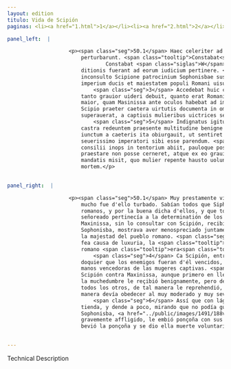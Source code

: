 ```yaml
---
layout: edition
titulo: Vida de Scipión
paginas: <li><a href="1.html">1</a></li><li><a href="2.html">2</a></li><li><a href="3.html">3</a></li><li><a href="4.html">4</a></li><li><a href="5.html">5</a></li><li><a href="6.html">6</a></li><li><a href="7.html">7</a></li><li><a href="8.html">8</a></li><li><a href="9.html">9</a></li><li><a href="10.html">10</a></li><li><a href="11.html">11</a></li><li><a href="12.html">12</a></li><li><a href="13.html">13</a></li><li><a href="14.html">14</a></li><li><a href="15.html">15</a></li><li><a href="16.html">16</a></li><li><a href="17.html">17</a></li><li><a href="18.html">18</a></li><li><a href="19.html">19</a></li><li><a href="20.html">20</a></li><li><a href="21.html">21</a></li><li><a href="22.html">22</a></li><li><a href="23.html">23</a></li><li><a href="24.html">24</a></li><li><a href="25.html">25</a></li><li><a href="26.html">26</a></li><li><a href="27.html">27</a></li><li><a href="28.html">28</a></li><li><a href="29.html">29</a></li><li><a href="30.html">30</a></li><li><a href="31.html">31</a></li><li><a href="32.html">32</a></li><li><a href="33.html">33</a></li><li><a href="34.html">34</a></li><li><a href="35.html">35</a></li><li><a href="36.html">36</a></li><li><a href="37.html">37</a></li><li><a href="38.html">38</a></li><li><a href="39.html">39</a></li><li><a href="40.html">40</a></li><li><a href="41.html">41</a></li><li><a href="42.html">42</a></li><li><a href="43.html">43</a></li><li><a href="44.html">44</a></li><li><a href="45.html">45</a></li><li><a href="46.html">46</a></li><li><a href="47.html">47</a></li><li><a href="48.html">48</a></li><li><a href="49.html">49</a></li><li><a href="50.html">50</a></li><li><a href="51.html">51</a></li><li><a href="52.html">52</a></li><li><a href="53.html">53</a></li><li><a href="54.html">54</a></li><li><a href="55.html">55</a></li><li><a href="56.html">56</a></li><li><a href="57.html">57</a></li><li><a href="58.html">58</a></li><li><a href="59.html">59</a></li><li><a href="60.html">60</a></li><li><a href="61.html">61</a></li><li><a href="62.html">62</a></li><li><a href="63.html">63</a></li><li><a href="64.html">64</a></li><li><a href="65.html">65</a></li><li><a href="66.html">66</a></li><li><a href="67.html">67</a></li><li><a href="68.html">68</a></li><li><a href="69.html">69</a></li><li><a href="70.html">70</a></li><li><a href="71.html">71</a></li><li><a href="72.html">72</a></li><li><a href="73.html">73</a></li><li><a href="74.html">74</a></li>

panel_left:  |

                    <p><span class="seg">50.1</span> Haec celeriter ad Scipionem delata magnopere hominem
                        perturbarunt. <span class="tooltip">Constabat<span class="tooltiptext">Constat <span class="siglas">M</span> <span class="corr">Sciebat</span> 
                                Constabat <span class="siglas">W</span> </span></span> enim auspiciis Romanorum uictum Syphacem esse, et quaecumque suae
                        ditionis fuerant ad eorum iudicium pertinere. <span class="seg">2</span> Quod si Masinissa
                        inconsulto Scipione patrocinium Sophonisbae suscipiendum putarat simul et
                        imperium ducis et maiestatem populi Romani uisus fuerat contempsisse.
                            <span class="seg">3</span> Accedebat huic culpae turpissima libidinis causa, quae
                        tanto grauior uideri debuit, quanto erat Romani imperatoris continentia
                        maior, quam Masinissa ante oculos habebat ad imitandum. <span class="seg">4</span> Nam
                        Scipio praeter caetera uirtutis documenta in omnibus locis quibus hostem
                        superauerat, a captiuis mulieribus uictrices semper abstinuerat manus.
                            <span class="seg">5</span> Indignatus igitur aduersus Masinissam et si primum in
                        castra redeuntem praesente multitudine benigne accepit, postea tamen se
                        iunctum a caeteris ita obiurgauit, ut sentiret Numida moderatissimo simul et
                        seuerissimo imperatori sibi esse parendum. <span class="seg">6</span> Itaque lachrymans et
                        consilii inops in tentorium abiit, pauloque post cum fidem Sophonisbae datam
                        praestare non posse cerneret, atque ex eo grauiter angeretur uenenum ei cum
                        mandatis misit, quo mulier repente hausto uoluntariam sibi consciuit
                        mortem.</p>
                

panel_right:  |

                    <p><span class="seg">50.1</span> Muy prestamente vino d'esto la nueva a Scipión, el qual muy
                        mucho fue d'ello turbado. Sabían todos que Siphace fuera vencido por los
                        romanos, y por la buena dicha d'ellos, y que todo lo que Siphace avía
                        señoreado pertinecía a la determinatión de los romanos. <span class="seg">2</span> Y si
                        Maxinissa, sin lo consultar con Scipión, recibiera cargo de amparar a
                        Sophonisba, mostrava aver menospreciado juntamente el mandado del capitán y
                        la majestad del pueblo romano. <span class="seg">3</span> Llegávase a la tal culpa la muy
                        fea causa de luxuria, la <span class="tooltip">qual<span class="tooltiptext">quel  </span></span> devió parecer tanto más grave, quanto la continencia del capitán
                        romano <span class="tooltip">era<span class="tooltiptext">ere  </span></span> mayor y Maxinissa la deviera tener ante los ojos para la imitar.
                            <span class="seg">4</span> Ca Scipión, entre todas las otras enseñanças de virtud
                        doquier que los enemigos fueran d'él vencidos, siempre avía abstenido sus
                        manos vencedoras de las mugeres captivas. <span class="seg">5</span> Por ende, indignado
                        Scipión contra Maxinissa, aunque primero en llegando al real en presencia de
                        la muchedumbre le reçibió benignamente, pero después aparte, en absencia de
                        todos los otros, de tal manera le reprehendió, que sentió el número de qué
                        manera devía obedecer al muy moderado y muy severo o grave capitán.
                            <span class="seg">6</span> Assí que con lágrimas y menguado de consejo se fue a su
                        tienda, y dende a poco, mirando que no podía guardar la fe dada a
                        Sophonisba, <a href="../public/images/1491/188v.jpg" target="new"><img class="facs" src="{site.url}/Vitae/public/images/facs_icon.jpg"/></a>[188v,b] muy
                        gravemente affligido, le embió ponçoña con sus letras y la muger a desora
                        bevió la ponçoña y se dio ella muerte voluntaria.</p>
                

---
```


Technical Description 